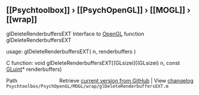 ## [[Psychtoolbox]] &#8250; [[PsychOpenGL]] &#8250; [[MOGL]] &#8250; [[wrap]]

glDeleteRenderbuffersEXT  Interface to [OpenGL](OpenGL) function glDeleteRenderbuffersEXT  
  
usage:  glDeleteRenderbuffersEXT( n, renderbuffers )  
  
C function:  void glDeleteRenderbuffersEXT[(GLsizei]((GLsizei) n, const [GLuint](GLuint)\* renderbuffers)  




<div class="code_header" style="text-align:right;">
  <span style="float:left;">Path&nbsp;&nbsp;</span> <span class="counter">Retrieve <a href=
  "https://raw.github.com/Psychtoolbox-3/Psychtoolbox-3/beta/Psychtoolbox/PsychOpenGL/MOGL/wrap/glDeleteRenderbuffersEXT.m">current version from GitHub</a> | View <a href=
  "https://github.com/Psychtoolbox-3/Psychtoolbox-3/commits/beta/Psychtoolbox/PsychOpenGL/MOGL/wrap/glDeleteRenderbuffersEXT.m">changelog</a></span>
</div>
<div class="code">
  <code>Psychtoolbox/PsychOpenGL/MOGL/wrap/glDeleteRenderbuffersEXT.m</code>
</div>

